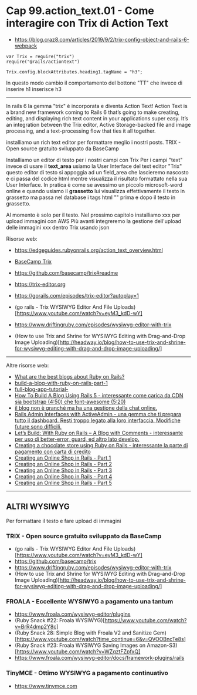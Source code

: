 # <a name="top"></a> Cap 99.action_text.01 - Come interagire con Trix di Action Text

* https://blog.craz8.com/articles/2019/9/2/trix-config-object-and-rails-6-webpack

```
var Trix = require("trix")
require("@rails/actiontext")

Trix.config.blockAttributes.heading1.tagName = "h3";
```

In questo modo cambio il comportamento del bottone "TT" che invece di inserire h1 inserisce h3



----

In rails 6 la gemma "trix" è incorporata e diventa Action Text!
Action Text is a brand new framework coming to Rails 6 that’s going to make creating, editing, and displaying rich text content in your applications super easy. It’s an integration between the Trix editor, Active Storage-backed file and image processing, and a text-processing flow that ties it all together. 

installiamo un rich text editor per formattare meglio i nostri posts.
TRIX - Open source gratuito sviluppato da BaseCamp

Installiamo un editor di testo per i nostri campi con Trix
Per i campi "text" invece di usare il **text_area** usiamo la User Interface del text editor "Trix"
questo editor di testo si appoggia ad un field_area che lascieremo nascosto e ci passa del codice html mentre visualizza il risultato formattato nella sua User Interface. In pratica è come se avessimo un piccolo microsoft-word online e quando usiamo il **grassetto** lui visualizza effettivamente il testo in grassetto ma passa nel database i tags html "<bold></bold>" prima e dopo il testo in grassetto. 

Al momento è solo per il testo.
Nel prossimo capitolo installiamo xxx per upload immagini con AWS
Più avanti integreremo la gestione dell'upload delle immagini xxx dentro Trix usando json


Risorse web:

* https://edgeguides.rubyonrails.org/action_text_overview.html

* [BaseCamp Trix](https://github.com/basecamp/trix)
* https://github.com/basecamp/trix#readme
* https://trix-editor.org

* https://gorails.com/episodes/trix-editor?autoplay=1
* (go rails - Trix WYSIWYG Editor And File Uploads)[https://www.youtube.com/watch?v=eyM3_kdD-wY]

* https://www.driftingruby.com/episodes/wysiwyg-editor-with-trix
* (How to use Trix and Shrine for WYSIWYG Editing with Drag-and-Drop Image Uploading)[http://headway.io/blog/how-to-use-trix-and-shrine-for-wysiwyg-editing-with-drag-and-drop-image-uploading/]

---
Altre risorse web:

* [What are the best blogs about Ruby on Rails?](https://www.quora.com/What-are-the-best-blogs-about-Ruby-on-Rails)
* [build-a-blog-with-ruby-on-rails-part-1](https://scotch.io/tutorials/build-a-blog-with-ruby-on-rails-part-1)
* [full-blog-app-tutorial-](https://medium.com/@bruno_boehm/full-blog-app-tutorial-on-rails-zero-to-deploy-4c19e8174791)
* [How To Build A Blog Using Rails 5 - interessante come carica da CDN sia bootstrap (4:50) che font-awesome (5:20)](https://www.youtube.com/watch?v=i2x995hm8r8)
* [il blog non è granché ma ha una gestione della chat online.](https://medium.freecodecamp.org/lets-create-an-intermediate-level-ruby-on-rails-application-d7c6e997c63f)
* [Rails Admin Interfaces with ActiveAdmin - una gemma che ti prepara tutto il dashboard. Resti troppo legato alla loro interfaccia. Modifiche future sono difficili.](https://www.youtube.com/watch?v=NJYtzznKrg0)
* [Let’s Build: With Ruby on Rails – A Blog with Comments - interessante per uso di better-error, guard, ed altro lato develop.](https://web-crunch.com/lets-build-with-ruby-on-rails-blog-with-comments/)
* [Creating a chocolate store using Ruby on Rails - interessante la parte di pagamento con carta di credito](https://www.youtube.com/watch?v=be_EHQnpb8k)
* [Creating an Online Shop in Rails - Part 1](https://www.youtube.com/watch?v=TwoafJC7vlw)
* [Creating an Online Shop in Rails - Part 2]()
* [Creating an Online Shop in Rails - Part 3](https://www.youtube.com/watch?v=q4ciKOT1oHs)
* [Creating an Online Shop in Rails - Part 4](https://www.youtube.com/watch?v=orDmqI-dlCo)
* [Creating an Online Shop in Rails - Part 5](https://www.youtube.com/watch?v=HfV8WP28QFk)
---



## ALTRI WYSIWYG 

Per formattare il testo e fare upload di immagini 




### TRIX - Open source gratuito sviluppato da BaseCamp

* (go rails - Trix WYSIWYG Editor And File Uploads)[https://www.youtube.com/watch?v=eyM3_kdD-wY]
* https://github.com/basecamp/trix
* https://www.driftingruby.com/episodes/wysiwyg-editor-with-trix
* (How to use Trix and Shrine for WYSIWYG Editing with Drag-and-Drop Image Uploading)[http://headway.io/blog/how-to-use-trix-and-shrine-for-wysiwyg-editing-with-drag-and-drop-image-uploading/]




### FROALA - Eccellente WYSIWYG a pagamento una tantum

* https://www.froala.com/wysiwyg-editor/plugins
* (Ruby Snack #22: Froala WYSIWYG)[https://www.youtube.com/watch?v=BrR4dmp2Y8c]
* (Ruby Snack 28: Simple Blog with Froala V2 and Sanitize Gem)[https://www.youtube.com/watch?time_continue=6&v=QVOOBncTe8s]
* (Ruby Snack #23: Froala WYSIWYG Saving Images on Amazon-S3)[https://www.youtube.com/watch?v=WZqztFZpfxQ]
* https://www.froala.com/wysiwyg-editor/docs/framework-plugins/rails




### TinyMCE - Ottimo WYSIWYG a pagamento continuativo

* https://www.tinymce.com
